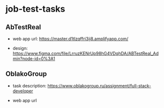# job-test-tasks

## AbTestReal

- web app url: https://master.d1tlzqffri3ij8.amplifyapp.com/

- design: https://www.figma.com/file/LrruzKENrUp98hG4VDqhDA/ABTestReal_Admin?node-id=0%3A1


## OblakoGroup

-  task description: https://www.oblakogroup.ru/assignment/full-stack-developer

- web app url
